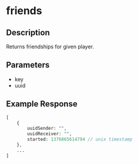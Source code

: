 # friends  

## Description
Returns friendships for given player.

## Parameters
- key
- uuid

## Example Response
```php
[
    {
        uuidSender: "", 
        uuidReceiver: "", 
        started: 1376865614794 // unix timestamp
    },
    ...
]    
```
